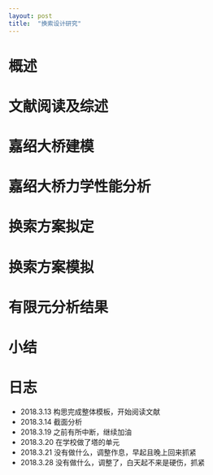 ```yaml
---
layout: post
title:  "换索设计研究"
---
```


# 概述

# 文献阅读及综述

# 嘉绍大桥建模

# 嘉绍大桥力学性能分析

# 换索方案拟定

# 换索方案模拟

# 有限元分析结果

# 小结


# 日志

* 2018.3.13 构思完成整体模板，开始阅读文献
* 2018.3.14 截面分析
* 2018.3.19 之前有所中断，继续加油
* 2018.3.20 在学校做了塔的单元
* 2018.3.21 没有做什么，调整作息，早起且晚上回来抓紧
* 2018.3.28 没有做什么，调整了，白天起不来是硬伤，抓紧


